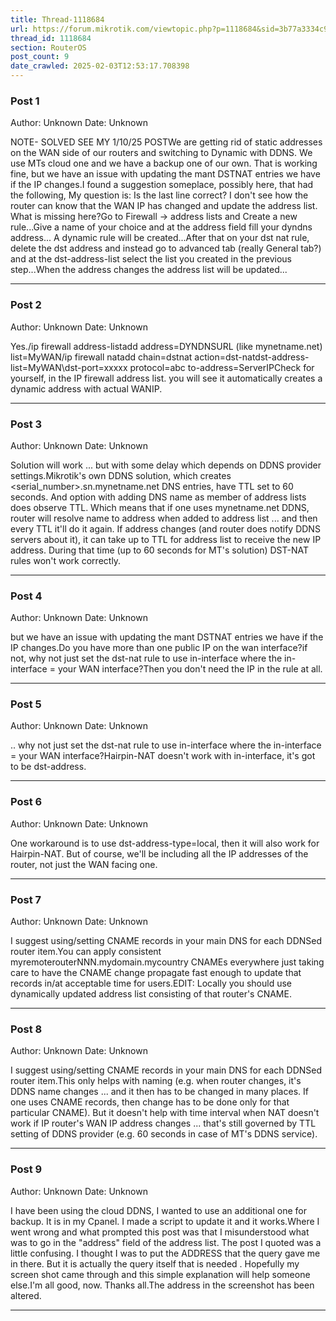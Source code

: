 ```yaml
---
title: Thread-1118684
url: https://forum.mikrotik.com/viewtopic.php?p=1118684&sid=3b77a3334c914448dbbc02bfdff4c3aa#p1118684
thread_id: 1118684
section: RouterOS
post_count: 9
date_crawled: 2025-02-03T12:53:17.708398
---
```


### Post 1
Author: Unknown
Date: Unknown

NOTE- SOLVED SEE MY 1/10/25 POSTWe are getting rid of static addresses on the WAN side of our routers and switching to Dynamic with DDNS. We use MTs cloud one and we have a backup one of our own.    That is working fine, but we have an issue with updating the mant DSTNAT entries we have if the IP changes.I found a suggestion someplace, possibly here, that had the following, My question is: Is the last line correct? I don't see how the router can know that the WAN IP has changed and update the address list.  What is missing here?Go to Firewall -> address lists and Create a new rule...Give a name of your choice and at the address field fill your dyndns address... A dynamic rule will be created...After that on your dst nat rule, delete the dst address and instead go to advanced tab (really General tab?) and at the dst-address-list select the list you created in the previous step...When the address changes the address list will be updated...

---
### Post 2
Author: Unknown
Date: Unknown

Yes./ip firewall address-listadd address=DYNDNSURL (like mynetname.net)  list=MyWAN/ip firewall natadd chain=dstnat action=dst-natdst-address-list=MyWAN\dst-port=xxxxx protocol=abc  to-address=ServerIPCheck for yourself, in the IP firewall address list. you will see it automatically creates a dynamic address with actual WANIP.

---
### Post 3
Author: Unknown
Date: Unknown

Solution will work ... but with some delay which depends on DDNS provider settings.Mikrotik's own DDNS solution, which creates <serial_number>.sn.mynetname.net DNS entries, have TTL set to 60 seconds. And option with adding DNS name as member of address lists does observe TTL. Which means that if one uses mynetname.net DDNS, router will resolve name to address when added to address list ... and then every TTL it'll do it again. If address changes (and router does notify DDNS servers about it), it can take up to TTL for address list to receive the new IP address. During that time (up to 60 seconds for MT's solution) DST-NAT rules won't work correctly.

---
### Post 4
Author: Unknown
Date: Unknown

but we have an issue with updating the mant DSTNAT entries we have if the IP changes.Do you have more than one public IP on the wan interface?if not, why not just set the dst-nat rule to use in-interface where the in-interface = your WAN interface?Then you don't need the IP in the rule at all.

---
### Post 5
Author: Unknown
Date: Unknown

.. why not just set the dst-nat rule to use in-interface where the in-interface = your WAN interface?Hairpin-NAT doesn't work with in-interface, it's got to be dst-address.

---
### Post 6
Author: Unknown
Date: Unknown

One workaround is to use dst-address-type=local, then it will also work for Hairpin-NAT. But of course, we'll be including all the IP addresses of the router, not just the WAN facing one.

---
### Post 7
Author: Unknown
Date: Unknown

I suggest using/setting  CNAME records in your main DNS for each DDNSed router item.You can apply consistent myremoterouterNNN.mydomain.mycountry CNAMEs everywhere  just taking care to have the CNAME change propagate fast enough to update that records in/at acceptable time for users.EDIT: Locally you should use dynamically updated address list consisting of that router's CNAME.

---
### Post 8
Author: Unknown
Date: Unknown

I suggest using/setting  CNAME records in your main DNS for each DDNSed router item.This only helps with naming (e.g. when router changes, it's DDNS name changes ... and it then has to be changed in many places. If one uses CNAME records, then change has to be done only for that particular CNAME). But it doesn't help with time interval when NAT doesn't work if IP router's WAN IP address changes ... that's still governed by TTL setting of DDNS provider (e.g. 60 seconds in case of MT's DDNS service).

---
### Post 9
Author: Unknown
Date: Unknown

I have been using the cloud DDNS, I wanted to use an additional one for backup. It is in my Cpanel.  I made a script to update it and it works.Where I went wrong and what prompted this post was that I misunderstood what was to go in the "address" field of the address list. The post I quoted was a little confusing. I thought I was to put the ADDRESS that the query gave me in there.   But it is actually the query itself that is needed . Hopefully my screen shot came through and this simple explanation will help someone else.I'm all good, now. Thanks all.The address in the screenshot has been altered.

---
